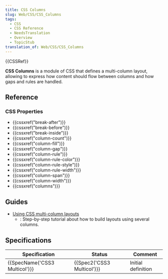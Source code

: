```yaml
---
title: CSS Columns
slug: Web/CSS/CSS_Columns
tags:
  - CSS
  - CSS Reference
  - NeedsTranslation
  - Overview
  - TopicStub
translation_of: Web/CSS/CSS_Columns
---
```


{{CSSRef}}

**CSS Columns** is a module of CSS that defines a multi-column layout, allowing to express how content should flow between columns and how gaps and rules are handled.

## Reference

### CSS Properties

- {{cssxref("break-after")}}
- {{cssxref("break-before")}}
- {{cssxref("break-inside")}}
- {{cssxref("column-count")}}
- {{cssxref("column-fill")}}
- {{cssxref("column-gap")}}
- {{cssxref("column-rule")}}
- {{cssxref("column-rule-color")}}
- {{cssxref("column-rule-style")}}
- {{cssxref("column-rule-width")}}
- {{cssxref("column-span")}}
- {{cssxref("column-width")}}
- {{cssxref("columns")}}

## Guides

- [Using CSS multi-column layouts](/ru/docs/Web/CSS/CSS_Columns/Using_multi-column_layouts)
  - : Step-by-step tutorial about how to build layouts using several columns.

## Specifications

| Specification                            | Status                               | Comment            |
| ---------------------------------------- | ------------------------------------ | ------------------ |
| {{SpecName('CSS3 Multicol')}} | {{Spec2('CSS3 Multicol')}} | Initial definition |
